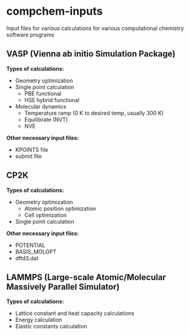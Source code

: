# compchem-inputs
Input files for various calculations for various computational chemistry software programs

## VASP (Vienna ab initio Simulation Package)
<b>Types of calculations:</b>
- Geometry optimization
- Single point calculation
  - PBE functional
  - HSE hybrid functional
- Molecular dynamics
  - Temperature ramp (0 K to desired temp, usually 300 K)
  - Equilibrate (NVT)
  - NVE
 
    
<b>Other necessary input files:</b>
- KPOINTS file
- submit file

## CP2K
<b>Types of calculations:</b>
- Geometry optimization
  - Atomic position optimization
  - Cell optimization
- Single point calculation

  
<b>Other necessary input files:</b>
- POTENTIAL
- BASIS_MOLOPT
- dftd3.dat
  
## LAMMPS (Large-scale Atomic/Molecular Massively Parallel Simulator)
<b>Types of calculations:</b>
- Lattice constant and heat capacity calculations
- Energy calculation
- Elastic constants calculation
